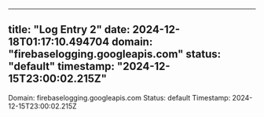
---
title: "Log Entry 2"
date: 2024-12-18T01:17:10.494704
domain: "firebaselogging.googleapis.com"
status: "default"
timestamp: "2024-12-15T23:00:02.215Z"
---

Domain: firebaselogging.googleapis.com
Status: default
Timestamp: 2024-12-15T23:00:02.215Z
